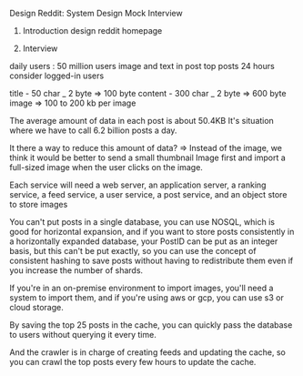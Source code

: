 Design Reddit: System Design Mock Interview

1. Introduction
   design reddit homepage

2. Interview

daily users : 50 million users
image and text in post
top posts 24 hours
consider logged-in users

title - 50 char _ 2 byte => 100 byte
content - 300 char _ 2 byte => 600 byte
image => 100 to 200 kb per image

The average amount of data in each post is about 50.4KB
It's situation where we have to call 6.2 billion posts a day.

It there a way to reduce this amount of data?
=> Instead of the image, we think it would be better to send a small thumbnail Image
first and import a full-sized image when the user clicks on the image.

Each service will need a web server, an application server, a ranking service, a feed service, a user service, a post service, and an object store to store images

You can't put posts in a single database, you can use NOSQL, which is good for horizontal expansion, and if you want to store posts consistently in a horizontally expanded database, your PostID can be put as an integer basis, but this can't be put exactly, so you can use the concept of consistent hashing to save posts without having to redistribute them even if you increase the number of shards.

If you're in an on-premise environment to import images, you'll need a system to import them, and if you're using aws or gcp, you can use s3 or cloud storage.

By saving the top 25 posts in the cache, you can quickly pass the database to users without querying it every time.

And the crawler is in charge of creating feeds and updating the cache, so you can crawl the top posts every few hours to update the cache.

